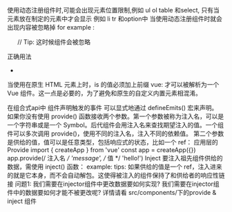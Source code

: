使用动态注册组件时,可能会出现元素位置限制,例如 ul ol table 和select, 只有当元素放在制定的元素中才会显示 例如 li tr 和option中
当使用动态注册组件时就会出现内容被忽略掉
for example : <blog-post-row />
<ul>
<blog-post-row /> // Tip: 这时候组件会被忽略
</ul>
正确用法
<ul>
 <li is="vue:blog-post-row"></li>
</ul>

当使用在原生 HTML 元素上时，is 的值必须加上前缀 vue: 才可以被解析为一个 Vue 组件。这一点是必要的，为了避免和原生的自定义内置元素相混淆。

在组合式api中 组件声明触发的事件 可以显式地通过 defineEmits() 宏来声明。
如果你没有使用 <script setup>，则事件需要通过 emits 选项来定义，emit 函数也被暴露在 setup() 的上下文对象上：
example: 
export default {
  emits: ['inFocus', 'submit'],
  setup(props, ctx) {
    ctx.emit('submit')
  }
}
slot 插槽的使用
插槽内容可以访问刀父组件的数据作用域,因为插槽内容本身是在父组件模板中定义的
例如 
<span>{{message}}</span>
<base-buttton>{{message}}</base-buttton>
这里两个{{message}}插值表达式渲染的内容是一样的
tips:
 插槽内容无法访问子组件的数据,
   任何父组件模版中的东西都只被编译到父组件作用域中,而任何子组件模板中的东西都只被编译到子组件的作用域中
插槽默认值: 
  当我们不设置默认值时,并且在父组件中不进行赋值时,这是slot为空
  当我们设置默认值时,不对slot进行赋值时会显示默认值,如果进行赋值后会显示传递的值
具名插槽
  slot 会有一个特殊的attribute 即name,用来给插槽分配唯一的ID,用来确定每一处要分配的渲染内容
  例如常见的
  <template #header></template>
  v-slot 有对应的简写 #，因此 <template v-slot:header> 可以简写为 <template #header>。其意思就是“将这部分模板片段传入子组件的 header 插槽中”
什么是依赖注入?
  Prop的逐层传递
  任何后代的组件树，无论层级有多深，都可以注入由父组件提供给整条链路的依赖。
    🔗 [https://staging-cn.vuejs.org/guide/components/provide-inject.html]
    Provide
    要为组件后代供给数据，需要使用到 provide() 函数：
      example: 
        <script setup>
          import { provide } from 'vue'
          provide(/* 注入名 */ 'message', /* 值 */ 'hello!')
        </script>
    provide() 函数接收两个参数。第一个参数被称为注入名，可以是一个字符串或是一个 Symbol。后代组件会用注入名来查找期望注入的值。一个组件可以多次调用 provide()，使用不同的注入名，注入不同的依赖值。
    第二个参数是供给的值，值可以是任意类型，包括响应式的状态，比如一个 ref：
应用层的Provide
  import { createApp } from 'vue'
  const app = createApp({})
  app.provide(/* 注入名 */ 'message', /* 值 */ 'hello!')
    Inject
    要注入祖先组件供给的数据，需使用 inject() 函数：
      example:
        <script setup>
          import { inject } from 'vue'
          const message = inject('message')
        </script>
    tips: 
    如果供给的值是一个 ref，注入进来的就是它本身，而不会自动解包。这使得被注入的组件保持了和供给者的响应性链接
    问题1:
     我们需要在injector组件中更改数据要如何实现?
     我们需要在injector组件中的数据要如何才能不被更改呢?
     详情请看 src/components/下的provide & inject 组件
      